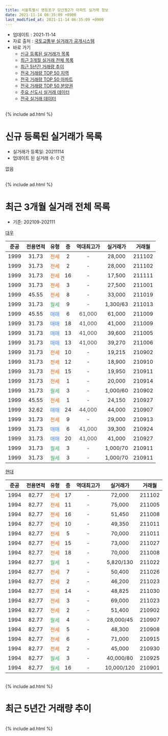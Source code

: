```yaml
---
title: 서울특별시 영등포구 당산동2가 아파트 실거래 정보
date: 2021-11-14 06:35:09 +0900
last_modified_at: 2021-11-14 06:35:09 +0900
---
```


* 업데이트 : 2021-11-14
* 자료 출처 : [국토교통부 실거래가 공개시스템](http://rt.molit.go.kr)
* 바로 가기
    * [신규 등록된 실거래가 목록](#신규-등록된-실거래가-목록)
    * [최근 3개월 실거래 전체 목록](#최근-3개월-실거래-전체-목록)
    * [최근 5년간 거래량 추이](#최근-5년간-거래량-추이)
    * [전국 거래량 TOP 50 지역](https://inasie.github.io/apt-trade-info/최근-3개월-전국에서-가장-거래가-많이-발생한-지역)
    * [전국 거래량 TOP 50 아파트](https://inasie.github.io/apt-trade-info/최근-3개월-전국에서-가장-거래가-많이-발생한-아파트)
    * [전국 거래량 TOP 50 분양권](https://inasie.github.io/apt-trade-info/최근-3개월-전국에서-가장-거래가-많이-발생한-분양권)
    * [주요 신도시 실거래 데이터](https://inasie.github.io/apt-trade-info/주요-신도시)
    * [전국 실거래 데이터](https://inasie.github.io/apt-trade-info/전국)
<br>
{% include ad.html %}
<br>

# 신규 등록된 실거래가 목록
* 실거래가 등록일: 20211114
* 업데이트 된 실거래 수: 0 건

없음

<br>
{% include ad.html %}
<br>

# 최근 3개월 실거래 전체 목록
* 기준: 202109-202111


[대우](https://search.naver.com/search.naver?query=%EC%84%9C%EC%9A%B8%ED%8A%B9%EB%B3%84%EC%8B%9C+%EC%98%81%EB%93%B1%ED%8F%AC%EA%B5%AC+%EB%8B%B9%EC%82%B0%EB%8F%992%EA%B0%80+%EB%8C%80%EC%9A%B0)

|준공|전용면적|유형|층|역대최고가|실거래가|거래월|
|:---:|:---:|:---:|:---:|:---:|:---:|:---:|
|1999|31.73|<span style="color:#ff5a00">전세</span>|2|<span style="color:#444444">-</span>|28,000|211102|
|1999|31.73|<span style="color:#ff5a00">전세</span>|2|<span style="color:#444444">-</span>|28,000|211102|
|1999|31.73|<span style="color:#ff5a00">전세</span>|16|<span style="color:#444444">-</span>|17,500|211111|
|1999|31.73|<span style="color:#ff5a00">전세</span>|3|<span style="color:#444444">-</span>|27,500|211001|
|1999|45.55|<span style="color:#ff5a00">전세</span>|8|<span style="color:#444444">-</span>|33,000|211019|
|1999|31.73|<span style="color:#34a853">월세</span>|9|<span style="color:#444444">-</span>|1,300/63|211013|
|1999|45.55|<span style="color:#4285f3">매매</span>|6|<span style="color:#444444">61,000</span>|61,000|211009|
|1999|31.73|<span style="color:#4285f3">매매</span>|18|<span style="color:#444444">41,000</span>|41,000|211009|
|1999|31.73|<span style="color:#4285f3">매매</span>|13|<span style="color:#444444">41,000</span>|39,600|211005|
|1999|31.73|<span style="color:#4285f3">매매</span>|13|<span style="color:#444444">41,000</span>|39,270|211006|
|1999|31.73|<span style="color:#ff5a00">전세</span>|10|<span style="color:#444444">-</span>|19,215|210902|
|1999|31.73|<span style="color:#ff5a00">전세</span>|12|<span style="color:#444444">-</span>|18,900|210910|
|1999|31.73|<span style="color:#ff5a00">전세</span>|15|<span style="color:#444444">-</span>|19,950|210911|
|1999|31.73|<span style="color:#ff5a00">전세</span>|1|<span style="color:#444444">-</span>|20,000|210914|
|1999|31.73|<span style="color:#34a853">월세</span>|3|<span style="color:#444444">-</span>|1,000/60|210902|
|1999|45.55|<span style="color:#ff5a00">전세</span>|1|<span style="color:#444444">-</span>|24,150|210927|
|1999|32.62|<span style="color:#4285f3">매매</span>|24|<span style="color:#444444">44,000</span>|44,000|210907|
|1999|31.73|<span style="color:#ff5a00">전세</span>|9|<span style="color:#444444">-</span>|29,000|210913|
|1999|31.73|<span style="color:#4285f3">매매</span>|6|<span style="color:#444444">41,000</span>|39,300|210924|
|1999|31.73|<span style="color:#4285f3">매매</span>|20|<span style="color:#444444">41,000</span>|41,000|210927|
|1999|31.73|<span style="color:#34a853">월세</span>|3|<span style="color:#444444">-</span>|1,000/70|210911|
|1999|31.73|<span style="color:#34a853">월세</span>|3|<span style="color:#444444">-</span>|1,000/70|210911|

[현대](https://search.naver.com/search.naver?query=%EC%84%9C%EC%9A%B8%ED%8A%B9%EB%B3%84%EC%8B%9C+%EC%98%81%EB%93%B1%ED%8F%AC%EA%B5%AC+%EB%8B%B9%EC%82%B0%EB%8F%992%EA%B0%80+%ED%98%84%EB%8C%80)

|준공|전용면적|유형|층|역대최고가|실거래가|거래월|
|:---:|:---:|:---:|:---:|:---:|:---:|:---:|
|1994|82.77|<span style="color:#ff5a00">전세</span>|17|<span style="color:#444444">-</span>|72,000|211102|
|1994|82.77|<span style="color:#ff5a00">전세</span>|11|<span style="color:#444444">-</span>|75,000|211005|
|1994|82.77|<span style="color:#ff5a00">전세</span>|16|<span style="color:#444444">-</span>|51,450|211008|
|1994|82.77|<span style="color:#ff5a00">전세</span>|10|<span style="color:#444444">-</span>|49,350|211011|
|1994|82.77|<span style="color:#ff5a00">전세</span>|5|<span style="color:#444444">-</span>|70,000|211011|
|1994|82.77|<span style="color:#ff5a00">전세</span>|15|<span style="color:#444444">-</span>|73,000|211027|
|1994|82.77|<span style="color:#ff5a00">전세</span>|18|<span style="color:#444444">-</span>|70,000|211008|
|1994|82.77|<span style="color:#34a853">월세</span>|1|<span style="color:#444444">-</span>|5,820/130|211022|
|1994|82.77|<span style="color:#ff5a00">전세</span>|7|<span style="color:#444444">-</span>|50,400|211026|
|1994|82.77|<span style="color:#ff5a00">전세</span>|2|<span style="color:#444444">-</span>|46,200|211023|
|1994|82.77|<span style="color:#ff5a00">전세</span>|14|<span style="color:#444444">-</span>|48,825|211030|
|1994|82.77|<span style="color:#ff5a00">전세</span>|3|<span style="color:#444444">-</span>|69,000|211023|
|1994|82.77|<span style="color:#ff5a00">전세</span>|2|<span style="color:#444444">-</span>|51,400|210902|
|1994|82.77|<span style="color:#34a853">월세</span>|4|<span style="color:#444444">-</span>|28,000/45|210907|
|1994|82.77|<span style="color:#ff5a00">전세</span>|5|<span style="color:#444444">-</span>|48,300|210908|
|1994|82.77|<span style="color:#ff5a00">전세</span>|6|<span style="color:#444444">-</span>|71,000|210915|
|1994|82.77|<span style="color:#ff5a00">전세</span>|2|<span style="color:#444444">-</span>|45,000|210930|
|1994|82.77|<span style="color:#34a853">월세</span>|3|<span style="color:#444444">-</span>|40,000/80|210925|
|1994|82.77|<span style="color:#34a853">월세</span>|16|<span style="color:#444444">-</span>|10,000/120|210901|


<br>
{% include ad.html %}
<br>

# 최근 5년간 거래량 추이


<div style="width:100%;">
    <canvas id="deal_progress" height="200"></canvas>
</div>

<script>
new Chart(document.getElementById("deal_progress"), {
    type: 'line',
    data: {
        labels: ['201611','201612','201701','201702','201703','201704','201705','201706','201707','201708','201709','201710','201711','201712','201801','201802','201803','201804','201805','201806','201807','201808','201809','201810','201811','201812','201901','201902','201903','201904','201905','201906','201907','201908','201909','201910','201911','201912','202001','202002','202003','202004','202005','202006','202007','202008','202009','202010','202011','202012','202101','202102','202103','202104','202105','202106','202107','202108','202109','202110','202111'],
        datasets: [{
            label: '매매',
            pointRadius: 1,
            data: [10, 3, 6, 9, 12, 9, 7, 6, 8, 3, 17, 7, 3, 10, 13, 14, 11, 5, 7, 4, 6, 7, 5, 7, 2, 1, 1, 0, 5, 3, 2, 5, 9, 6, 8, 11, 9, 13, 6, 11, 7, 8, 4, 13, 8, 12, 6, 7, 8, 6, 5, 6, 3, 12, 7, 4, 2, 3, 3, 4, 0],
            borderColor: "rgba(255, 201, 14, 1)",
            backgroundColor: "rgba(255, 201, 14, 0.5)",
            fill: false,
            lineTension: 0
        },{
            label: '전월세',
            pointRadius: 1,
            data: [14, 14, 11, 16, 23, 16, 17, 18, 10, 10, 15, 13, 16, 11, 13, 15, 13, 16, 15, 19, 19, 10, 15, 17, 17, 15, 16, 11, 15, 16, 21, 12, 15, 20, 9, 15, 16, 13, 9, 20, 17, 16, 20, 22, 18, 14, 14, 23, 16, 13, 13, 10, 19, 28, 21, 19, 19, 16, 16, 14, 4],
            borderColor: "rgba(0, 141, 185, 1)",
            backgroundColor: "rgba(0, 141, 185, 0.5)",
            fill: false,
            lineTension: 0
        }
        ]
    },
    options: {
        responsive: true,
        title: {
            display: false
        },
        tooltips: {
            mode: 'index',
            intersect: false
        },
        hover: {
            mode: 'nearest',
            intersect: true
        },
        scales: {
            xAxes: [{
                display: true,
                scaleLabel: {
                    display: true,
                    labelString: '년/월'
                }
            }],
            yAxes: [{
                display: true,
                ticks: {
                    suggestedMin: 0,
                },
                scaleLabel: {
                    display: true,
                    labelString: '실거래 수'
                }
            }]
        }
    }
});

</script>


<br>
{% include ad.html %}
<br>

